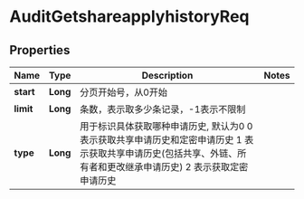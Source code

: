 # AuditGetshareapplyhistoryReq

## Properties
Name | Type | Description | Notes
------------ | ------------- | ------------- | -------------
**start** | **Long** | 分页开始号，从0开始 | 
**limit** | **Long** | 条数，表示取多少条记录，-1表示不限制 | 
**type** | **Long** | 用于标识具体获取哪种申请历史, 默认为0  0 表示获取共享申请历史和定密申请历史  1 表示获取共享申请历史(包括共享、外链、所有者和更改继承申请历史)  2 表示获取定密申请历史 | 
